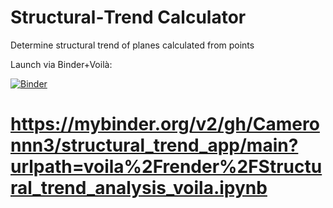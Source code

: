# Structural‑Trend Calculator
Determine structural trend of planes calculated from points 

Launch via Binder+Voilà:

[![Binder](https://mybinder.org/badge_logo.svg)](
  https://mybinder.org/v2/gh/Cameronnn3/structural_trend_app/main?urlpath=lab/tree/
)


# https://mybinder.org/v2/gh/Cameronnn3/structural_trend_app/main?urlpath=voila%2Frender%2FStructural_trend_analysis_voila.ipynb
